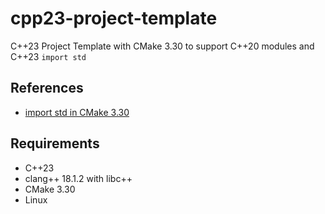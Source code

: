 # cpp23-project-template
C++23 Project Template with CMake 3.30 to support C++20 modules and C++23 `import std`

## References

- [import std in CMake 3.30](https://www.kitware.com/import-std-in-cmake-3-30/#11901aae-49be-4b00-868a-09413f3de1e9-link)

## Requirements

- C++23
- clang++ 18.1.2 with libc++
- CMake 3.30
- Linux
